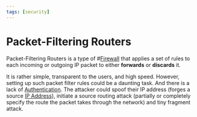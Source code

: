 ```yaml
---
tags: [security]
---
```


# Packet-Filtering Routers

Packet-Filtering Routers is a type of #[Firewall](202301211140.md) that applies
a set of rules to each incoming or outgoing IP packet to either **forwards** or
**discards** it.

It is rather simple, transparent to the users, and high speed. However, setting
up such packet filter rules could be a daunting task. And there is a lack of
[Authentication](202210022151.md). The attacker could spoof their IP address
(forges a source [IP Address](202206281021.md)), initiate a source routing
attack (partially or completely specify the route the packet takes through the
network) and tiny fragment attack.

